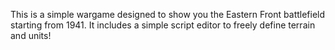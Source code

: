 This is a simple wargame designed to show you the Eastern Front battlefield starting from 1941. It includes a simple script editor to freely define terrain and units!
